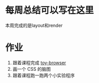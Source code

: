 # 每周总结可以写在这里
本周完成的是layout和render
# 作业
1. 跟着课程完成 [toy-browser](https://github.com/wanni-yang/Frontend-01-Template/tree/master/week07/toy-browser)
2. 画一个 CSS 的脑图
3. 跟着课程跑一跑两个小实验程序
